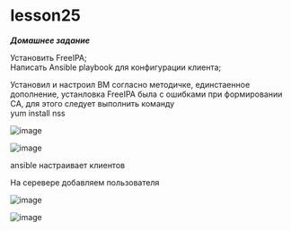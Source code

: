 # lesson25

***Домашнее задание***

Установить FreeIPA; </br>
Написать Ansible playbook для конфигурации клиента; </br>

Установил и настроил ВМ согласно методичке, единстаенное дополнение, устанловка FreeIPA была с ошибками при формировании CA, для этого следует выполнить команду  </br>
      yum install nss

![image](https://github.com/movik242/lesson25/assets/143793993/01361583-c645-49c1-8325-f64fca830946)

![image](https://github.com/movik242/lesson25/assets/143793993/83c75d67-7d0d-4bce-a98e-d28c2de3f81a)

ansible настраивает клиентов

На серевере добавляем пользователя

![image](https://github.com/movik242/lesson25/assets/143793993/476f4770-31fa-4129-93dc-b622c0ecbfde)


![image](https://github.com/movik242/lesson25/assets/143793993/35d83d4a-04f1-4a2a-a869-842a789ba6c0)

